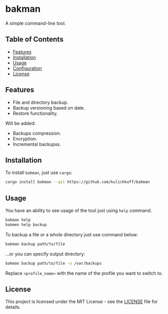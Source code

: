 # bakman

A simple command-line tool.

## Table of Contents

- [Features](#features)
- [Installation](#installation)
- [Usage](#usage)
- [Configuration](#configuration)
- [License](#license)

## Features

- File and directory backup.
- Backup versioning based on date.
- Restore functionality.

Will be added:

- Backups compression.
- Encryption.
- Incremental backupss.

## Installation

To install `bakman`, just use `cargo`:

```bash
cargo install bakman --git https://github.com/kulichkoff/bakman
```

## Usage

You have an ability to see usage of the tool just using `help` command.

```bash
bakman help
bakmen help backup
```

To backup a file or a whole directory just use command below:

```bash
bakman backup path/to/file
```

...or you can specify output directory:

```bash
bakman backup path/to/file -o /var/backups
```

Replace `<profile_name>` with the name of the profile you want to switch to.

## License

This project is licensed under the MIT License - see the [LICENSE](LICENSE)
file for details.
